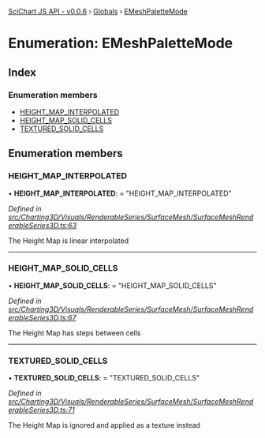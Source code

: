 [SciChart JS API - v0.0.6](../README.md) › [Globals](../globals.md) › [EMeshPaletteMode](emeshpalettemode.md)

# Enumeration: EMeshPaletteMode

## Index

### Enumeration members

* [HEIGHT_MAP_INTERPOLATED](emeshpalettemode.md#height_map_interpolated)
* [HEIGHT_MAP_SOLID_CELLS](emeshpalettemode.md#height_map_solid_cells)
* [TEXTURED_SOLID_CELLS](emeshpalettemode.md#textured_solid_cells)

## Enumeration members

###  HEIGHT_MAP_INTERPOLATED

• **HEIGHT_MAP_INTERPOLATED**: = "HEIGHT_MAP_INTERPOLATED"

*Defined in [src/Charting3D/Visuals/RenderableSeries/SurfaceMesh/SurfaceMeshRenderableSeries3D.ts:63](https://github.com/ABTSoftware/SciChart.Dev/blob/f6fba97af2/Web/src/SciChart/src/Charting3D/Visuals/RenderableSeries/SurfaceMesh/SurfaceMeshRenderableSeries3D.ts#L63)*

The Height Map is linear interpolated

___

###  HEIGHT_MAP_SOLID_CELLS

• **HEIGHT_MAP_SOLID_CELLS**: = "HEIGHT_MAP_SOLID_CELLS"

*Defined in [src/Charting3D/Visuals/RenderableSeries/SurfaceMesh/SurfaceMeshRenderableSeries3D.ts:67](https://github.com/ABTSoftware/SciChart.Dev/blob/f6fba97af2/Web/src/SciChart/src/Charting3D/Visuals/RenderableSeries/SurfaceMesh/SurfaceMeshRenderableSeries3D.ts#L67)*

The Height Map has steps between cells

___

###  TEXTURED_SOLID_CELLS

• **TEXTURED_SOLID_CELLS**: = "TEXTURED_SOLID_CELLS"

*Defined in [src/Charting3D/Visuals/RenderableSeries/SurfaceMesh/SurfaceMeshRenderableSeries3D.ts:71](https://github.com/ABTSoftware/SciChart.Dev/blob/f6fba97af2/Web/src/SciChart/src/Charting3D/Visuals/RenderableSeries/SurfaceMesh/SurfaceMeshRenderableSeries3D.ts#L71)*

The Height Map is ignored and applied as a texture instead
